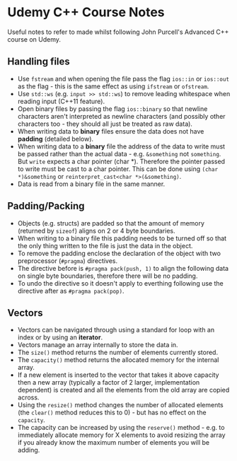 # Udemy C++ Course Notes
Useful notes to refer to made whilst following John Purcell's Advanced C++ course on Udemy.

## Handling files
* Use `fstream` and when opening the file pass the flag `ios::in` or `ios::out` as the flag - this is the same effect as using `ifstream` or `ofstream`.
* Use `std::ws` (e.g. `input >> std::ws`) to remove leading whitespace when reading input (C++11 feature).
* Open binary files by passing the flag `ios::binary` so that newline characters aren't interpreted as newline characters (and possibly other characters too - they should all just be treated as raw data).
* When writing data to **binary** files ensure the data does not have **padding** (detailed below).
* When writing data to a **binary** file the address of the data to write must be passed rather than the actual data - e.g. `&something` not `something`. But `write` expects a char pointer (char \*). Therefore the pointer passed to write must be cast to a char pointer. This can be done using `(char *)&something` or `reinterpret_cast<char *>(&something)`.
* Data is read from a binary file in the same manner.

## Padding/Packing
* Objects (e.g. structs) are padded so that the amount of memory (returned by `sizeof`) aligns on 2 or 4 byte boundaries.
* When writing to a binary file this padding needs to be turned off so that the only thing written to the file is just the data in the object.
* To remove the padding enclose the declaration of the object with two preprocessor (`#pragma`) directives.
* The directive before is `#pragma pack(push, 1)` to align the following data on single byte boundaries, therefore there will be no padding.
* To undo the directive so it doesn't apply to everthing following use the directive after as `#pragma pack(pop)`.

## Vectors
* Vectors can be navigated through using a standard for loop with an index or by using an **iterator**.
* Vectors manage an array internally to store the data in.
* The `size()` method returns the number of elements currently stored.
* The `capacity()` method returns the allocated memory for the internal array.
* If a new element is inserted to the vector that takes it above capacity then a new array (typically a factor of 2 larger, implementation dependent) is created and all the elements from the old array are copied across.
* Using the `resize()` method changes the number of allocated elements (the `clear()` method reduces this to 0) - but has no effect on the `capacity`.
* The capacity can be increased by using the `reserve()` method - e.g. to immediately allocate memory for X elements to avoid resizing the array if you already know the maximum number of elements you will be adding.
